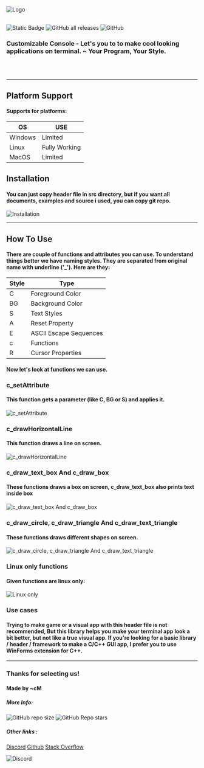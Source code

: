 <img src='assets/logo.png' alt='Logo' title='Logo'>

<br>
<br>

![Static Badge](https://img.shields.io/badge/Language-C-blue) 
![GitHub all releases](https://img.shields.io/github/downloads/cMardc/Customizable-Console/total)
![GitHub](https://img.shields.io/github/license/cMardc/Customizable-Console)

<h3>Customizable Console - Let's you to to make cool looking applications on terminal. ~ Your Program, Your Style.</h3>
<br>
<br>

<hr>
<h2>Platform Support</h2>
<h4>Supports for platforms: </h4>

| OS       | USE                    |
| -------- | ---------------------- | 
| Windows  | Limited                |
| Linux    | Fully Working          |
| MacOS    | Limited                |



<h2>Installation</h2>

<h4>You can just copy header file in src directory, but if you want all documents, examples and source i used, you can copy git repo.</h4>
<img src='assets/installation.png' alt='Installation' title='Installation'>

<hr>
<h2>How To Use</h2>
<h4>There are couple of functions and attributes you can use. To understand things better we have naming styles. They are separated from original name with underline ('_'). Here are they: </h4>

| Style    | Type                   |
| -------- | ---------------------- | 
| C        | Foreground Color       |
| BG       | Background Color       |
| S        | Text Styles            |
| A        | Reset Property         |
| E        | ASCII Escape Sequences |
| c        | Functions              |
| R        | Cursor Properties      |


<h4>Now let's look at functions we can use.</h4>
<h3>c_setAttribute</h3>
<h4>This function gets a parameter (like C, BG or S) and applies it.</h4>
<img src='assets/setAttribute.png' alt='c_setAttribute' title='c_setAttribute'>

<h3>c_drawHorizontalLine</h3>
<h4>This function draws a line on screen.</h4>
<img src='assets/drawHorizontalLine.png' alt='c_drawHorizontalLine' title='c_drawHorizontalLine'>

<h3>c_draw_text_box And c_draw_box</h3>
<h4>These functions draws a box on screen, c_draw_text_box also prints text inside box</h4>
<img src='assets/draw_text_box.png' alt='c_draw_text_box And c_draw_box' title='c_draw_text_box And c_draw_box'>

<h3>c_draw_circle, c_draw_triangle And c_draw_text_triangle</h3>
<h4>These functions draws different shapes on screen.</h4>
<img src='assets/Shapes.png' alt='c_draw_circle, c_draw_triangle And c_draw_text_triangle' title='c_draw_circle, c_draw_triangle And c_draw_text_triangle'>

<h3>Linux only functions</h3>
<h4>Given functions are linux only:</h4>
<img src='assets/LinuxOnly.png' alt='Linux only' title='linux only'>

<h3>Use cases</h3>
<h4>Trying to make game or a visual app with this header file is not recommended, But this library helps you make your terminal app look a bit better, but not like a true visual app. If you're looking for a basic library / header / framework to make a C/C++ GUI app, I prefer you to use WinForms extension for C++.</h4>

<hr>
<h3>Thanks for selecting us!</h3>
<h4>Made by ~cM</h4>
<h5>More Info: </h5>

![GitHub repo size](https://img.shields.io/github/repo-size/cMardc/Customizable-Console)
![GitHub Repo stars](https://img.shields.io/github/stars/cMardc/Customizable-Console)



<h5>Other links : </h5>
<a href="https://discord.gg/5W4XtHkc6g">Discord</a>
<a href="https://github.com/cMardc">Github</a>
<a href="https://stackoverflow.com/users/21458468/merd-ceferzade">Stack Overflow</a>


![Discord](https://img.shields.io/discord/1051030547402588170)


